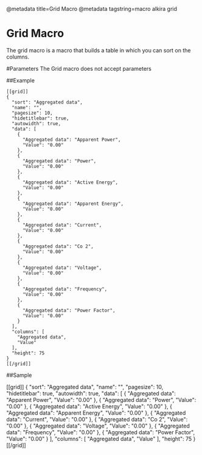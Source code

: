 @metadata title=Grid Macro
@metadata tagstring=macro alkira grid

# Grid Macro
The grid macro is a macro that builds a table in which you can sort on the columns. 


#Parameters
The Grid macro does not accept parameters

##Example

    [[grid]]
    {
      "sort": "Aggregated data", 
      "name": "", 
	  "pagesize": 10, 
	  "hidetitlebar": true, 
	  "autowidth": true, 
	  "data": [
	    {
	      "Aggregated data": "Apparent Power", 
	      "Value": "0.00"
	    }, 
	    {
	      "Aggregated data": "Power", 
	      "Value": "0.00"
	    }, 
	    {
	      "Aggregated data": "Active Energy", 
	      "Value": "0.00"
	    }, 
	    {
	      "Aggregated data": "Apparent Energy", 
	      "Value": "0.00"
	    }, 
	    {
	      "Aggregated data": "Current", 
	      "Value": "0.00"
	    }, 
	    {
	      "Aggregated data": "Co 2", 
	      "Value": "0.00"
	    }, 
	    {
	      "Aggregated data": "Voltage", 
	      "Value": "0.00"
	    }, 
	    {
	      "Aggregated data": "Frequency", 
	      "Value": "0.00"
	    }, 
	    {
	      "Aggregated data": "Power Factor", 
	      "Value": "0.00"
	    }
	  ], 
	  "columns": [
	    "Aggregated data", 
	    "Value"
	  ], 
	  "height": 75
	}
	[[/grid]]
	
	
##Sample

[[grid]]
{
  "sort": "Aggregated data", 
  "name": "", 
  "pagesize": 10, 
  "hidetitlebar": true, 
  "autowidth": true, 
  "data": [
    {
      "Aggregated data": "Apparent Power", 
      "Value": "0.00"
    }, 
    {
      "Aggregated data": "Power", 
      "Value": "0.00"
    }, 
    {
      "Aggregated data": "Active Energy", 
      "Value": "0.00"
    }, 
    {
      "Aggregated data": "Apparent Energy", 
      "Value": "0.00"
    }, 
    {
      "Aggregated data": "Current", 
      "Value": "0.00"
    }, 
    {
      "Aggregated data": "Co 2", 
      "Value": "0.00"
    }, 
    {
      "Aggregated data": "Voltage", 
      "Value": "0.00"
    }, 
    {
      "Aggregated data": "Frequency", 
      "Value": "0.00"
    }, 
    {
      "Aggregated data": "Power Factor", 
      "Value": "0.00"
    }
  ], 
  "columns": [
    "Aggregated data", 
    "Value"
  ], 
  "height": 75
}
[[/grid]]	